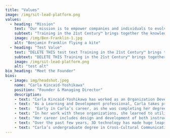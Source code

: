 ```yaml
---
title: "Values"
image: /img/sit-lead-platform.png
values:
  - heading: "Mission"
    text: "Our mission is to empower companies and individuals to evolve in synchrony with a changing world."
    subtext: "Training in the 21st Century™ brings together the knowledge and expertise needed, customized for each project. Working individually and in teams, we use our creativity, experience, knowledge, skills and abilities to enhance the growth and development of our clients. We utilize tried and true training methodologies——combined with new technologies and developing knowledge of how our brains learn——to enable companies and individuals to evolve proactively with a changing world."
    image: /img/Ben-Franklin-1.jpg
    alt: "Benjamin Franklin flying a kite"
  - heading: "Test Value"
    text: "DELETE THIS test text Training in the 21st Century™ brings together the knowledge and expertise needed, customized for each project. Working "
    subtext: "DELETE THIS Training in the 21st Century™ brings together the knowledge and expertise needed, customized for each project. Working individually and in teams, we use our creativity, experience, knowledge, skills and abilities to enhance the growth and development of our clients. We utilize tried and true training methodologies——combined with new technologies and developing knowledge of how our brains learn——to enable companies and individuals to evolve proactively with a changing world.t"
    image: /img/sit-lead-platform.png
    alt: "test alt"
bio_heading: "Meet the Founder"
bios:
  - image: img/headshot.jpeg
    name: "Carla Kincaid-Yoshikawa"
    position: "Founder & Managing Director"
    description: 
    - text: "Carla Kincaid-Yoshikawa has worked as an Organization Development and Training Consultant for over 20 years. Working with Fortune 500 companies and organizations in the public and non-profit sectors, she has conducted team building, leadership development, strategic planning and change management processes. And she has designed, developed and facilitated training programs on a wide array of topics, from the team building, leadership development and change management related to Organizational Development to stress management, software navigation, new hire orientation, sexual harassment, and processes and procedures. A deep curiosity about how people learn, change and grow has created a core resource for her ongoing work in Learning and Development."
    - text: "As a Learning and Development professional, Carla takes pride in projects she has worked on because they simultaneously: increase organizational effectiveness; enhance the commitment, satisfaction, personal growth and professional development of organization members; and improve bottom lines."
    - text:  "Early in Carla’s career, as she was completing her degree in Organization Development, she sought opportunities to work with experienced consultants as a way to learn the most effective techniques for Training and Development. In that endeavor, she was fortunate to work with several excellent consulting firms: Stonefield Learning Group (Knowledge Management, Change Management and Organizational Design); and Integration Strategies (Internal Organizational Collaboration and Integration)."
    - text: "In her work with these organizations, she learned to utilize best practices and the highest standards for work with clients—in research and analysis, curriculum design and presentation, interactive meeting design and facilitation, and coaching and follow-up. Later work with another exceptional consulting firm, Collaborative Strategies (an industry analyst and research firm that specializes in collaboration technologies and best practices), gave her a foundation for understanding the technologies that impact so many industries and professions, including Training and Development. Her experience there, researching and using cutting edge collaboration technologies, enabled her to recognize and incorporate best practices for these tools into her work."
    - text: "Her career includes design and development of both instructor-led and self-paced learning courses for both in-person and remote learning. She has created and facilitated face-to-face courses on a wide range of topics, and first became interested in avatar-based 3D environments as a tool for learning while recuperating from a severe injury. Her son loaned her several of his video games to pass the time and she was amazed at her own reaction to playing these games: she found herself engaged by the drive to solve the puzzles and get to the next level—and realized what an incredible learning tool these games could be. In addition, she realized that 3D environments not only offered opportunities for activity-based learning, but they also provided the sense of being present with others that is so important for engaging attention and connection——the missing ingredients from other forms of virtual learning."
    - text: "Over the past few years, 3D technology has made huge leaps in capabilities and usability. Carla  is excited to be involved in the emergence of this resource for Training and Development. She believes 3D virtual environments present an amazing array of new, powerful techniques and processes for learning and is working to incorporate the extraordinary benefits of 3D learning  into the blended learning services of Training in the 21st Century™."
    - text: "Carla’s undergraduate degree in Cross-Cultural Communications from San Francisco State University gave her a grounding in the communications issues that are often a barrier to effective  collaboration. This perspective was a valuable asset when she earned a Masters Degree in  Organization Development from the University of San Francisco and began working in that field.  These aspects of her educational background continue to inform her work in training, facilitation and change management."
---
```

